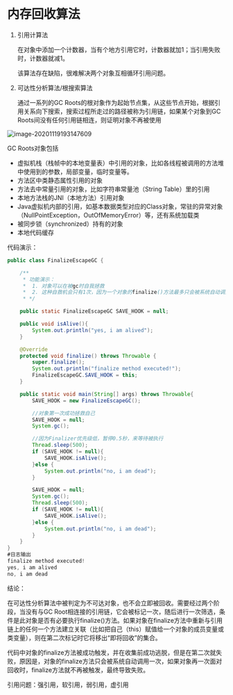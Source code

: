 # 内存回收算法



1. 引用计算法

   在对象中添加一个计数器，当有个地方引用它时，计数器就加1；当引用失败时，计数器就减1。

   该算法存在缺陷，很难解决两个对象互相循环引用问题。

   

2. 可达性分析算法/根搜索算法

   通过一系列的GC Roots的根对象作为起始节点集，从这些节点开始，根据引用关系向下搜索，搜索过程所走过的路径被称为引用链，如果某个对象到GC Roots间没有任何引用链相连，则证明对象不再被使用

![image-20201119193147609](C:\Users\oper\AppData\Roaming\Typora\typora-user-images\image-20201119193147609.png)

GC Roots对象包括

* 虚拟机栈（栈帧中的本地变量表）中引用的对象，比如各线程被调用的方法堆中使用到的参数，局部变量，临时变量等。
* 方法区中类静态属性引用的对象
* 方法去中常量引用的对象，比如字符串常量池（String Table）里的引用
* 本地方法栈的JNI（本地方法）引用对象
* Java虚拟机内部的引用，如基本数据类型对应的Class对象，常驻的异常对象（NullPointException，OutOfMemoryError）等，还有系统加载类
* 被同步锁（synchronized）持有的对象
* 本地代码缓存



代码演示：

```java
public class FinalizeEscapeGC {

    /**
     * 功能演示：
     *  1. 对象可以在被gc时自我拯救
     *  2. 这种自救机会只有1次，因为一个对象的finalize()方法最多只会被系统自动调用一次
     * */

    public static FinalizeEscapeGC SAVE_HOOK = null;

    public void isAlive(){
        System.out.println("yes, i am alived");
    }

    @Override
    protected void finalize() throws Throwable {
        super.finalize();
        System.out.println("finalize method executed!");
        FinalizeEscapeGC.SAVE_HOOK = this;
    }

    public static void main(String[] args) throws Throwable{
        SAVE_HOOK = new FinalizeEscapeGC();

        //对象第一次成功拯救自己
        SAVE_HOOK = null;
        System.gc();

        //因为Finalizer优先级低，暂停0.5秒，来等待被执行
        Thread.sleep(500);
        if (SAVE_HOOK != null){
            SAVE_HOOK.isAlive();
        }else {
            System.out.println("no, i am dead");
        }

        SAVE_HOOK = null;
        System.gc();
        Thread.sleep(500);
        if (SAVE_HOOK != null){
            SAVE_HOOK.isAlive();
        }else {
            System.out.println("no, i am dead");
        }
    }
}
#日志输出
finalize method executed!
yes, i am alived
no, i am dead
```

结论：

在可达性分析算法中被判定为不可达对象，也不会立即被回收。需要经过两个阶段，当没有与GC Root相连接的引用链，它会被标记一次，随后进行一次筛选，条件是此对象是否有必要执行finalize()方法。如果对象在finalize方法中重新与引用链上的任何一个方法建立关联（比如把自己（this）赋值给一个对象的成员变量或类变量），则在第二次标记时它将移出“即将回收”的集合。

代码中对象的finalize方法被成功触发，并在收集前成功逃脱，但是在第二次就失败，原因是，对象的finalize方法只会被系统自动调用一次，如果对象再一次面对回收时，finalize方法就不再被触发，最终导致失败。



引用问题：强引用，软引用，弱引用，虚引用